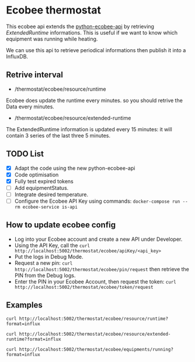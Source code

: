# Ecobee thermostat

This ecobee api extends the [python-ecobee-api](https://github.com/nkgilley/python-ecobee-api) by retrieving *ExtendedRuntime* informations. This is useful if we want to know which equipment was running while heating.

We can use this api to retrieve periodical informations then publish it into a InfluxDB.

## Retrive interval

- /thermostat/ecobee/resource/runtime

Ecobee does update the runtime every minutes. so you should retrive the Data every minutes.

- /thermostat/ecobee/resource/extended-runtime

The ExtendedRuntime information is updated every 15 minutes: it will contain 3 series of the last three 5 minutes.


## TODO List

- [x] Adapt the code using the new python-ecobee-api
- [x] Code optimisation
- [x] Fully test expired tokens
- [ ] Add equipmentStatus.
- [ ] Integrate desired temperature.
- [ ] Configure the Ecobee API Key using commands: `docker-compose run --rm ecobee-service is-api` 

## How to update ecobee config
- Log into your Ecobee account and create a new API under Developer.
- Using the API Key, call the `curl http://localhost:5002/thermostat/ecobee/apiKey/<api_key>`
- Put the logs in Debug Mode.
- Request a new pin: `curl http://localhost:5002/thermostat/ecobee/pin/request` then retrieve the PIN from the Debug logs.
- Enter the PIN in your Ecobee Account, then request the token: `curl http://localhost:5002/thermostat/ecobee/token/request`


## Examples

`curl http://localhost:5002/thermostat/ecobee/resource/runtime?format=influx`

`curl http://localhost:5002/thermostat/ecobee/resource/extended-runtime?format=influx`

`curl http://localhost:5002/thermostat/ecobee/equipments/running?format=influx`
